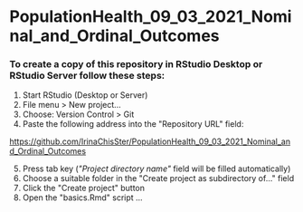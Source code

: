 # PopulationHealth_09_03_2021_Nominal_and_Ordinal_Outcomes


 

### To create a copy of this repository in RStudio Desktop or RStudio Server follow these steps:  

1. Start RStudio (Desktop or Server)  
2. File menu > New project...  
3. Choose: Version Control > Git  
4. Paste the following address into the "Repository URL" field: 

https://github.com/IrinaChisSter/PopulationHealth_09_03_2021_Nominal_and_Ordinal_Outcomes

 
5. Press tab key (_"Project directory name"_ field will be filled automatically)  
6. Choose a suitable folder in the "Create project as subdirectory of..." field  
7. Click the "Create project" button  
8. Open the "basics.Rmd" script ...  

